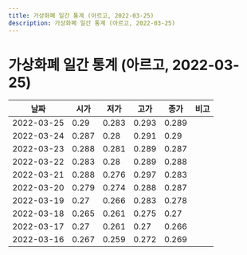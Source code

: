 ```yaml
---
title: 가상화폐 일간 통계 (아르고, 2022-03-25)
description: 가상화폐 일간 통계 (아르고, 2022-03-25)
---
```


가상화폐 일간 통계 (아르고, 2022-03-25)
===

|날짜|시가|저가|고가|종가|비고|
|--|--|--|--|--|--|
|2022-03-25|0.29|0.283|0.293|0.289|    |
|2022-03-24|0.287|0.28|0.291|0.29|    |
|2022-03-23|0.288|0.281|0.289|0.287|    |
|2022-03-22|0.283|0.28|0.289|0.288|    |
|2022-03-21|0.288|0.276|0.297|0.283|    |
|2022-03-20|0.279|0.274|0.288|0.287|    |
|2022-03-19|0.27|0.266|0.283|0.278|    |
|2022-03-18|0.265|0.261|0.275|0.27|    |
|2022-03-17|0.27|0.261|0.27|0.266|    |
|2022-03-16|0.267|0.259|0.272|0.269|    |
